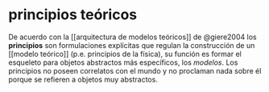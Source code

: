 # principios teóricos
De acuerdo con la [[arquitectura de modelos teóricos]] de @giere2004 los **principios** son formulaciones explícitas que regulan la construcción de un [[modelo teórico]] (p.e. principios de la física), su función es formar el esqueleto para objetos abstractos más específicos, los *modelos*. Los principios no poseen correlatos con el mundo y no proclaman nada sobre él porque se refieren a objetos muy abstractos.

